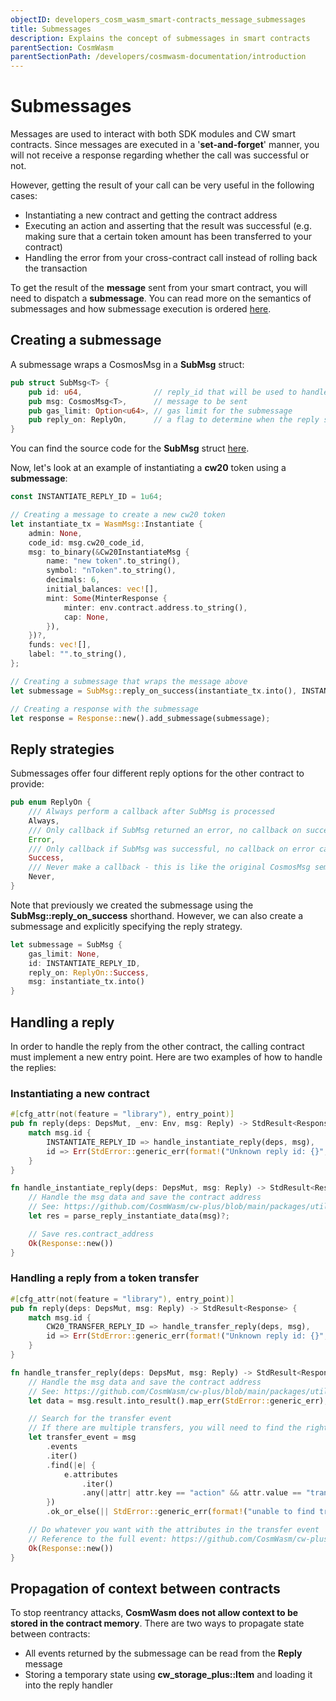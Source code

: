```yaml
---
objectID: developers_cosm_wasm_smart-contracts_message_submessages
title: Submessages
description: Explains the concept of submessages in smart contracts
parentSection: CosmWasm
parentSectionPath: /developers/cosmwasm-documentation/introduction
---
```


# Submessages
Messages are used to interact with both SDK modules and CW smart contracts. Since messages are executed in a '**set-and-forget**' manner, you will not receive a response regarding whether the call was successful or not.

However, getting the result of your call can be very useful in the following cases:

- Instantiating a new contract and getting the contract address
- Executing an action and asserting that the result was successful (e.g. making sure that a certain token amount has been transferred to your contract)
- Handling the error from your cross-contract call instead of rolling back the transaction

To get the result of the **message** sent from your smart contract, you will need to dispatch a **submessage**. You can read more on the semantics of submessages and how submessage execution is ordered <a href="https://github.com/CosmWasm/cosmwasm/blob/main/SEMANTICS.md#submessages" target="_blank">here</a>.

## Creating a submessage
A submessage wraps a CosmosMsg in a **SubMsg** struct:

```rust
pub struct SubMsg<T> {
    pub id: u64,                // reply_id that will be used to handle the reply
    pub msg: CosmosMsg<T>,      // message to be sent
    pub gas_limit: Option<u64>, // gas limit for the submessage
    pub reply_on: ReplyOn,      // a flag to determine when the reply should be sent
}
```

You can find the source code for the **SubMsg** struct <a href="https://github.com/CosmWasm/cosmwasm/blob/main/packages/std/src/results/submessages.rs" target="_blank">here</a>.

Now, let's look at an example of instantiating a **cw20** token using a **submessage**:

```rust
const INSTANTIATE_REPLY_ID = 1u64;

// Creating a message to create a new cw20 token
let instantiate_tx = WasmMsg::Instantiate {
    admin: None,
    code_id: msg.cw20_code_id,
    msg: to_binary(&Cw20InstantiateMsg {
        name: "new token".to_string(),
        symbol: "nToken".to_string(),
        decimals: 6,
        initial_balances: vec![],
        mint: Some(MinterResponse {
            minter: env.contract.address.to_string(),
            cap: None,
        }),
    })?,
    funds: vec![],
    label: "".to_string(),
};

// Creating a submessage that wraps the message above
let submessage = SubMsg::reply_on_success(instantiate_tx.into(), INSTANTIATE_REPLY_ID);

// Creating a response with the submessage
let response = Response::new().add_submessage(submessage);
```

## Reply strategies

Submessages offer four different reply options for the other contract to provide:

```rust
pub enum ReplyOn {
    /// Always perform a callback after SubMsg is processed
    Always,
    /// Only callback if SubMsg returned an error, no callback on success case
    Error,
    /// Only callback if SubMsg was successful, no callback on error case
    Success,
    /// Never make a callback - this is like the original CosmosMsg semantics
    Never,
}
```

Note that previously we created the submessage using the **SubMsg::reply_on_success** shorthand. However, we can also create a submessage and explicitly specifying the reply strategy.

```rust
let submessage = SubMsg {
    gas_limit: None,
    id: INSTANTIATE_REPLY_ID,
    reply_on: ReplyOn::Success,
    msg: instantiate_tx.into()
}
```

## Handling a reply

In order to handle the reply from the other contract, the calling contract must implement a new entry point. Here are two examples of how to handle the replies:

### Instantiating a new contract

```rust
#[cfg_attr(not(feature = "library"), entry_point)]
pub fn reply(deps: DepsMut, _env: Env, msg: Reply) -> StdResult<Response> {
    match msg.id {
        INSTANTIATE_REPLY_ID => handle_instantiate_reply(deps, msg),
        id => Err(StdError::generic_err(format!("Unknown reply id: {}", id))),
    }
}

fn handle_instantiate_reply(deps: DepsMut, msg: Reply) -> StdResult<Response> {
    // Handle the msg data and save the contract address
    // See: https://github.com/CosmWasm/cw-plus/blob/main/packages/utils/src/parse_reply.rs
    let res = parse_reply_instantiate_data(msg)?;

    // Save res.contract_address
    Ok(Response::new())
}
```

### Handling a reply from a token transfer

```rust
#[cfg_attr(not(feature = "library"), entry_point)]
pub fn reply(deps: DepsMut, msg: Reply) -> StdResult<Response> {
    match msg.id {
        CW20_TRANSFER_REPLY_ID => handle_transfer_reply(deps, msg),
        id => Err(StdError::generic_err(format!("Unknown reply id: {}", id))),
    }
}

fn handle_transfer_reply(deps: DepsMut, msg: Reply) -> StdResult<Response> {
    // Handle the msg data and save the contract address
    // See: https://github.com/CosmWasm/cw-plus/blob/main/packages/utils/src/parse_reply.rs
    let data = msg.result.into_result().map_err(StdError::generic_err);

    // Search for the transfer event
    // If there are multiple transfers, you will need to find the right event to handle
    let transfer_event = msg
        .events
        .iter()
        .find(|e| {
            e.attributes
                .iter()
                .any(|attr| attr.key == "action" && attr.value == "transfer")
        })
        .ok_or_else(|| StdError::generic_err(format!("unable to find transfer action"))?;

    // Do whatever you want with the attributes in the transfer event
    // Reference to the full event: https://github.com/CosmWasm/cw-plus/blob/main/contracts/cw20-base/src/contract.rs#L239-L244
    Ok(Response::new())
}
```

## Propagation of context between contracts

To stop reentrancy attacks, **CosmWasm does not allow context to be stored in the contract memory**. There are two ways to propagate state between contracts:

- All events returned by the submessage can be read from the **Reply** message
- Storing a temporary state using **cw_storage_plus::Item** and loading it into the reply handler

